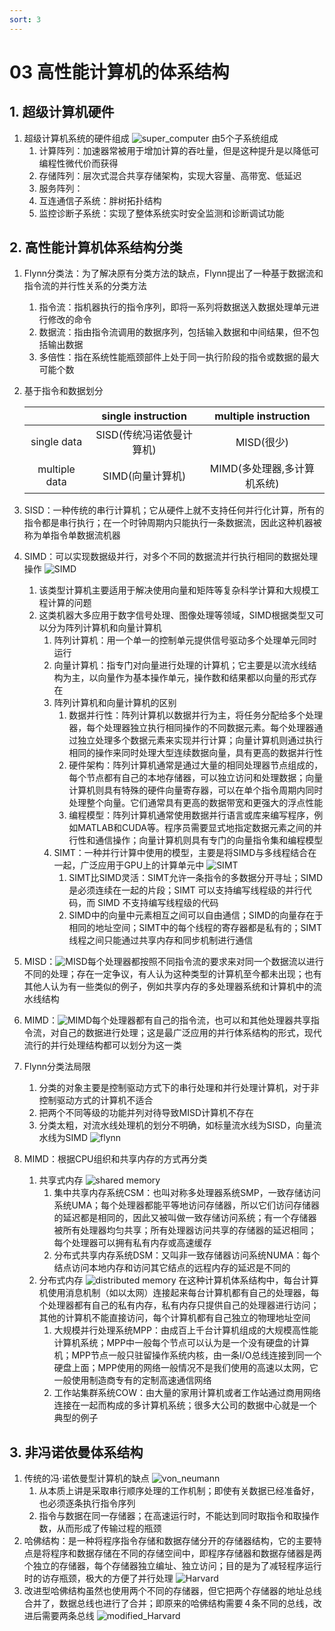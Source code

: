 ```yaml
---
sort: 3
---
```


# 03 高性能计算机的体系结构
## 1. 超级计算机硬件
1. 超级计算机系统的硬件组成 ![super_computer](gallery/super_computer.png) 由5个子系统组成
   1. 计算阵列：加速器常被用于增加计算的吞吐量，但是这种提升是以降低可编程性微代价而获得
   2. 存储阵列：层次式混合共享存储架构，实现大容量、高带宽、低延迟
   3. 服务阵列：
   4. 互连通信子系统：胖树拓扑结构
   5. 监控诊断子系统：实现了整体系统实时安全监测和诊断调试功能


## 2. 高性能计算机体系结构分类
1. Flynn分类法：为了解决原有分类方法的缺点，Flynn提出了一种基于数据流和指令流的并行性关系的分类方法
   1. 指令流：指机器执行的指令序列，即将一系列将数据送入数据处理单元进行修改的命令
   2. 数据流：指由指令流调用的数据序列，包括输入数据和中间结果，但不包括输出数据
   3. 多倍性：指在系统性能瓶颈部件上处于同一执行阶段的指令或数据的最大可能个数
2. 基于指令和数据划分

   |    | single instruction | multiple instruction |
   |:--:|:------------------:|:--------------------:|
   | single data  | SISD(传统冯诺依曼计算机)     | MISD(很少)         |
   | multiple data| SIMD(向量计算机)     | MIMD(多处理器,多计算机系统) |

3. SISD：一种传统的串行计算机；它从硬件上就不支持任何并行化计算，所有的指令都是串行执行；在一个时钟周期内只能执行一条数据流，因此这种机器被称为单指令单数据流机器
4. SIMD：可以实现数据级并行，对多个不同的数据流并行执行相同的数据处理操作 ![SIMD](gallery/SIMD.png)
   1. 该类型计算机主要适用于解决使用向量和矩阵等复杂科学计算和大规模工程计算的问题
   2. 这类机器大多应用于数字信号处理、图像处理等领域，SIMD根据类型又可以分为阵列计算机和向量计算机
      1. 阵列计算机：用一个单一的控制单元提供信号驱动多个处理单元同时运行
      2. 向量计算机：指专门对向量进行处理的计算机；它主要是以流水线结构为主，以向量作为基本操作单元，操作数和结果都以向量的形式存在
      3. 阵列计算机和向量计算机的区别
         1. 数据并行性：阵列计算机以数据并行为主，将任务分配给多个处理器，每个处理器独立执行相同操作的不同数据元素。每个处理器通过独立处理多个数据元素来实现并行计算；向量计算机则通过执行相同的操作来同时处理大型连续数据向量，具有更高的数据并行性
         2. 硬件架构：阵列计算机通常是通过大量的相同处理器节点组成的，每个节点都有自己的本地存储器，可以独立访问和处理数据；向量计算机则具有特殊的硬件向量寄存器，可以在单个指令周期内同时处理整个向量。它们通常具有更高的数据带宽和更强大的浮点性能
         3. 编程模型：阵列计算机通常使用数据并行语言或库来编写程序，例如MATLAB和CUDA等。程序员需要显式地指定数据元素之间的并行性和通信操作；向量计算机则具有专门的向量指令集和编程模型
      4. SIMT：一种并行计算中使用的模型，主要是将SIMD与多线程结合在一起，广泛应用于GPU上的计算单元中 ![SIMT](gallery/SIMT.png)
         1. SIMT比SIMD灵活：SIMT允许一条指令的多数据分开寻址；SIMD是必须连续在一起的片段；SIMT 可以支持编写线程级的并行代码，而 SIMD 不支持编写线程级的代码
         2. SIMD中的向量中元素相互之间可以自由通信；SIMD的向量存在于相同的地址空间；SIMT中的每个线程的寄存器都是私有的；SIMT线程之间只能通过共享内存和同步机制进行通信
5. MISD：![MISD](gallery/MISD.png)每个处理器都按照不同指令流的要求来对同一个数据流以进行不同的处理；存在一定争议，有人认为这种类型的计算机至今都未出现；也有其他人认为有一些类似的例子，例如共享内存的多处理器系统和计算机中的流水线结构
6. MIMD：![MIMD](gallery/MIMD.png)每个处理器都有自己的指令流，也可以和其他处理器共享指令流，对自己的数据进行处理；这是最广泛应用的并行体系结构的形式，现代流行的并行处理结构都可以划分为这一类
7. Flynn分类法局限
   1. 分类的对象主要是控制驱动方式下的串行处理和并行处理计算机，对于非控制驱动方式的计算机不适合
   2. 把两个不同等级的功能并列对待导致MISD计算机不存在
   3. 分类太粗，对流水线处理机的划分不明确，如标量流水线为SISD，向量流水线为SIMD ![flynn](gallery/Flynn.png)
8. MIMD：根据CPU组织和共享内存的方式再分类
   1. 共享式内存 ![shared memory](gallery/shared_memory.png)
      1. 集中共享内存系统CSM：也叫对称多处理器系统SMP，一致存储访问系统UMA；每个处理器都能平等地访问存储器，所以它们访问存储器的延迟都是相同的，因此又被叫做一致存储访问系统；有一个存储器被所有处理器均匀共享；所有处理器访问共享的存储器的延迟相同；每个处理器可以拥有私有内存或高速缓存
      2. 分布式共享内存系统DSM：又叫非一致存储器访问系统NUMA：每个结点访问本地内存和访问其它结点的远程内存的延迟是不同的
   2. 分布式内存 ![distributed memory](gallery/distributed_memory.png) 在这种计算机体系结构中，每台计算机使用消息机制（如以太网）连接起来每台计算机都有自己的处理器，每个处理器都有自己的私有内存，私有内存只提供自己的处理器进行访问；其他的计算机不能直接访问，每个计算机都有自己独立的物理地址空间
      1. 大规模并行处理系统MPP：由成百上千台计算机组成的大规模高性能计算机系统；MPP中一般每个节点可以认为是一个没有硬盘的计算机；MPP节点一般只驻留操作系统内核，由一条I/O总线连接到同一个硬盘上面；MPP使用的网络一般情况不是我们使用的高速以太网，它一般使用制造商专有的定制高速通信网络
      2. 工作站集群系统COW：由大量的家用计算机或者工作站通过商用网络连接在一起而构成的多计算机系统；很多大公司的数据中心就是一个典型的例子

## 3. 非冯诺依曼体系结构
1. 传统的冯·诺依曼型计算机的缺点 ![von_neumann](gallery/von_neumann.png)
   1. 从本质上讲是采取串行顺序处理的工作机制；即使有关数据已经准备好，也必须逐条执行指令序列
   2. 指令与数据在同一存储器；在高速运行时，不能达到同时取指令和取操作数，从而形成了传输过程的瓶颈
2. 哈佛结构：是一种将程序指令存储和数据存储分开的存储器结构，它的主要特点是将程序和数据存储在不同的存储空间中，即程序存储器和数据存储器是两个独立的存储器，每个存储器独立编址、独立访问；目的是为了减轻程序运行时的访存瓶颈，极大的方便了并行处理 ![Harvard](gallery/Harvard.png)
3. 改进型哈佛结构虽然也使用两个不同的存储器，但它把两个存储器的地址总线合并了，数据总线也进行了合并；即原来的哈佛结构需要４条不同的总线，改进后需要两条总线 ![modified_Harvard](gallery/modified_Harvard.png)

